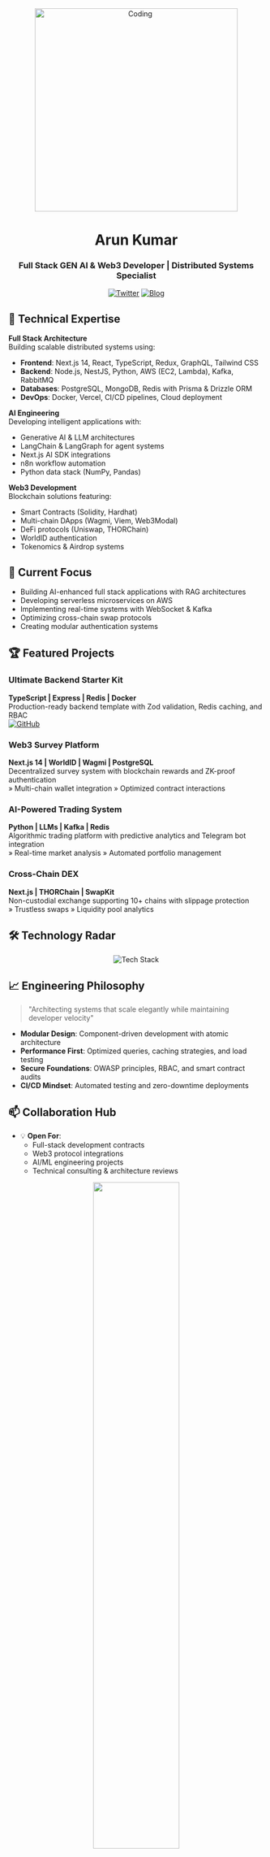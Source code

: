 <div align="center">
  <img alt="Coding" width="400" src="https://cdn.dribbble.com/users/1162077/screenshots/3848914/programmer.gif">
  <h1>Arun Kumar</h1>
  <h3>Full Stack GEN AI & Web3 Developer | Distributed Systems Specialist</h3>
  
  [![Twitter](https://img.shields.io/badge/Twitter-1DA1F2?style=for-the-badge&logo=x&logoColor=white)](https://x.com/arunkp23)
  [![Blog](https://img.shields.io/badge/Hashnode-2962FF?style=for-the-badge&logo=hashnode&logoColor=white)](https://arunp.hashnode.dev)
</div>
 
## 🚀 Technical Expertise

**Full Stack Architecture**  
Building scalable distributed systems using:
- **Frontend**: Next.js 14, React, TypeScript, Redux, GraphQL, Tailwind CSS
- **Backend**: Node.js, NestJS, Python, AWS (EC2, Lambda), Kafka, RabbitMQ
- **Databases**: PostgreSQL, MongoDB, Redis with Prisma & Drizzle ORM
- **DevOps**: Docker, Vercel, CI/CD pipelines, Cloud deployment

**AI Engineering**  
Developing intelligent applications with:
- Generative AI & LLM architectures
- LangChain & LangGraph for agent systems
- Next.js AI SDK integrations
- n8n workflow automation
- Python data stack (NumPy, Pandas)

**Web3 Development**  
Blockchain solutions featuring:
- Smart Contracts (Solidity, Hardhat)
- Multi-chain DApps (Wagmi, Viem, Web3Modal)
- DeFi protocols (Uniswap, THORChain)
- WorldID authentication
- Tokenomics & Airdrop systems

## 🔭 Current Focus

- Building AI-enhanced full stack applications with RAG architectures
- Developing serverless microservices on AWS
- Implementing real-time systems with WebSocket & Kafka
- Optimizing cross-chain swap protocols
- Creating modular authentication systems

## 🏆 Featured Projects

### Ultimate Backend Starter Kit
**TypeScript | Express | Redis | Docker**  
Production-ready backend template with Zod validation, Redis caching, and RBAC  
[![GitHub](https://img.shields.io/badge/Source_Code-181717?style=flat&logo=github)](https://github.com/arunkumar201/rest-api-using-ts)

### Web3 Survey Platform
**Next.js 14 | WorldID | Wagmi | PostgreSQL**  
Decentralized survey system with blockchain rewards and ZK-proof authentication  
» Multi-chain wallet integration » Optimized contract interactions

### AI-Powered Trading System
**Python | LLMs | Kafka | Redis**  
Algorithmic trading platform with predictive analytics and Telegram bot integration  
» Real-time market analysis » Automated portfolio management

### Cross-Chain DEX
**Next.js | THORChain | SwapKit**  
Non-custodial exchange supporting 10+ chains with slippage protection  
» Trustless swaps » Liquidity pool analytics

## 🛠 Technology Radar

<div align="center">
  <img src="https://skillicons.dev/icons?i=ts,js,nextjs,react,nodejs,express,nestjs,python,aws,kafka,redis,postgres,mongodb,docker,git,solidity,ai,graphql,tailwind,vercel" alt="Tech Stack" />
</div>

## 📈 Engineering Philosophy

> "Architecting systems that scale elegantly while maintaining developer velocity"

- **Modular Design**: Component-driven development with atomic architecture
- **Performance First**: Optimized queries, caching strategies, and load testing
- **Secure Foundations**: OWASP principles, RBAC, and smart contract audits
- **CI/CD Mindset**: Automated testing and zero-downtime deployments

## 📫 Collaboration Hub

- 💡 **Open For**: 
  - Full-stack development contracts
  - Web3 protocol integrations
  - AI/ML engineering projects
  - Technical consulting & architecture reviews

<div align="center">
  <img src="https://github-readme-stats.vercel.app/api?username=arunkumar201&show_icons=true&theme=radical" width="58%" />
  <img src="https://github-readme-streak-stats.herokuapp.com/?user=arunkumar201&theme=radical" width="58%" />
</div>

<p align="center">
  <i>"The best way to predict the future is to implement it"</i><br>
  <b>Let's architect tomorrow's solutions today!</b> 🚀
</p>
